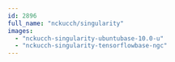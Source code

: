 ```yaml
---
id: 2896
full_name: "nckucch/singularity"
images: 
  - "nckucch-singularity-ubuntubase-10.0-u"
  - "nckucch-singularity-tensorflowbase-ngc"
---
```

